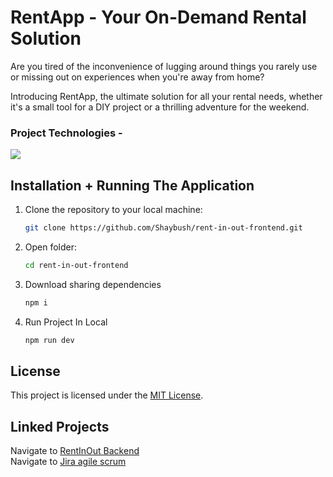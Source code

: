 # RentApp - Your On-Demand Rental Solution

Are you tired of the inconvenience of lugging around things you rarely use or missing out on experiences when you're away from home? 

Introducing RentApp, the ultimate solution for all your rental needs, whether it's a small tool for a DIY project or a thrilling adventure for the weekend.

### Project Technologies - 

<img src="https://skillicons.dev/icons?i=react,redux,tailwind,html,css,vite,vscode&perline=7" />

## Installation + Running The Application

1. Clone the repository to your local machine:
   ```sh
   git clone https://github.com/Shaybush/rent-in-out-frontend.git
   
2. Open folder:
   ```sh
   cd rent-in-out-frontend

3. Download sharing dependencies 
   ```sh
   npm i

4. Run Project In Local
   ```sh
   npm run dev

## License

This project is licensed under the [MIT License](LICENSE).

## Linked Projects
Navigate to [RentInOut Backend](https://github.com/shimislm/RentInOut_backEnd) <br/>
Navigate to [Jira agile scrum](https://rentinout.atlassian.net/jira/software/projects/REN/boards/1)
